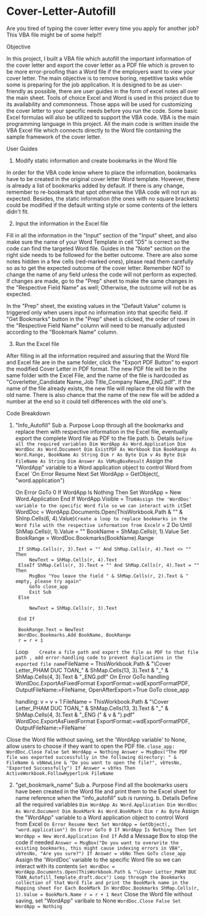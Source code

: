# Cover-Letter-Autofill
Are you tired of typing the cover letter every time you apply for another job? This VBA file might be of some help!!!

Objective

In this project, I built a VBA file which autofill the important information of the cover letter and export the cover letter as a PDF file which is proven to be more error-proofing than a Word file if the employers want to view your cover letter.
The main objective is to remove boring, repetitive tasks while some is preparing for the job application. It is designed to be as user-friendly as possible, there are user guides in the form of excel notes all over the main sheet.
Tools of choice
Excel and Word is used in this project due to its availability and commonness. Those apps will be used for customizing the cover letter to your specific needs before you run the code. Some basic Excel formulas will also be utilized to support the VBA code.
VBA is the main programming language in this project. All the main code is written inside the VBA Excel file which connects directly to the Word file containing the sample framework of the cover letter.

User Guides

1. Modify static information and create bookmarks in the Word file
   
In order for the VBA code know where to place the information,  bookmarks have to be created in the original cover letter Word template. However, there is already a list of bookmarks added by default. If there is any change, remember to re-bookmark that spot otherwise the VBA code will not run as expected. Besides, the static information (the ones with no square brackets) could be modified if the default writing style or some contents of the letters didn't fit.

2.  Input the information in the Excel file
   
Fill in all the information in the "Input" section of the "Input" sheet, and also make sure the name of your Word Template in cell "D5" is correct so the code can find the targeted Word file.
Guides in the "Note" section on the right side needs to be followed for the better outcome. There are also some notes hidden in a few cells (red-marked ones), please read them carefully so as to get the expected outcome of the cover letter.
Remember NOT to change the name of any field unless the code will not perform as expected. If changes are made, go to the "Prep" sheet to make the same changes in the "Respective Field Name" as well; Otherwise, the outcome will not be as expected.

In the "Prep" sheet, the existing values in the "Default Value" column is triggered only when users input no information into that specific field.
If "Get Bookmarks" button in the "Prep" sheet is clicked, the order of rows in the "Respective Field Name" column will need to be manually adjusted according to the "Bookmark Name" column.


3. Run the Excel file

After filling in all the information required and assuring that the Word file and Excel file are in the same folder, click the "Export PDF Button" to export the modified Cover Letter in PDF format. 
The new PDF file will be in the same folder with the Excel File, and the name of the file is hardcoded as "Coverletter_Candidate Name_Job Title_Company Name_ENG.pdf".
If the name of the file already exists,  the new file will replace the old file with the old name. There is also chance that the name of the new file will be added a number at the end so it could tell differences with the old one's.

Code Breakdown 
1. "Info_Autofill" Sub
a. Purpose
Loop through all the bookmarks and replace them with respective information in the Excel file, eventually export the complete Word file as PDF to the file path.
b. Details
    `Define all the required variables
    Dim WordApp As Word.Application
    Dim WordDoc As Word.Document
    Dim ExistPDF As Workbook
    Dim BookRange As Word.Range, BookName As String
    Dim r As Byte
    Dim v As Byte
    Dim FileName As String
    Dim Answer As VbMsgBoxResult`
Assign the "WordApp" variable to a Word application object to control Word from Excel
    `On Error Resume Next
    Set WordApp = GetObject(, "word.application")
    
    On Error GoTo 0
    If WordApp Is Nothing Then
        Set WordApp = New Word.Application
    End If
    WordApp.Visible = True`
Assign the 'WordDoc' variable to the specific Word file so we can interact with it
`Set WordDoc = WordApp.Documents.Open(ThisWorkbook.Path & "\" & ShInp.Cells(6, 4).Value)`
Create a loop to replace bookmarks in the Word file with the respective information from Excel
    `r = 2
    Do Until ShMap.Cells(r, 1).Value = ""
        BookName = ShMap.Cells(r, 1).Value
        Set BookRange = WordDoc.Bookmarks(BookName).Range
      
        If ShMap.Cells(r, 3).Text = "" And ShMap.Cells(r, 4).Text <> "" Then
            NewText = ShMap.Cells(r, 4).Text
        ElseIf ShMap.Cells(r, 3).Text = "" And ShMap.Cells(r, 4).Text = "" Then
            MsgBox "You leave the field " & ShMap.Cells(r, 2).Text & " empty, please try again"
            GoTo close_app
            Exit Sub
        Else
            
            NewText = ShMap.Cells(r, 3).Text
            
        End If
        
        BookRange.Text = NewText
        WordDoc.Bookmarks.Add BookName, BookRange
        r = r + 1
    Loop`    
Create a file path and export the file as PDF to that file path , add error-handling code to prevent duplications in the exported file name
    `FileName = ThisWorkbook.Path & "\Cover Letter_PHAM DUC TOAN_" & ShMap.Cells(13, 3).Text & "_" & ShMap.Cells(4, 3).Text & "_ENG.pdf"
    On Error GoTo handling
   WordDoc.ExportAsFixedFormat ExportFormat:=wdExportFormatPDF, OutputFileName:=FileName, OpenAfterExport:=True
    GoTo close_app
    
    
    handling:
    v = v + 1
    FileName = ThisWorkbook.Path & "\Cover Letter_PHAM DUC TOAN_" & ShMap.Cells(13, 3).Text & "_" & ShMap.Cells(4, 3).Text & "_ENG (" & v & ").pdf"
    WordDoc.ExportAsFixedFormat ExportFormat:=wdExportFormatPDF, OutputFileName:=FileName`


Close the Word file without saving, set the 'WordApp variable' to None, allow users to choose if they want to open the PDF file.
    `close_app:
    WordDoc.Close False
    Set WordApp = Nothing
    Answer = MsgBox("The PDF file was exported successfully in the following directory: " & FileName & vbNewLine & "Do you want to open the file?", vbYesNo, "Exported Successfully")
    If Answer = vbYes Then ActiveWorkbook.FollowHyperlink FileName`

2. "get_bookmark_name" Sub
a. Purpose
Find all the bookmarks users have been created in the Word file and print them to the Excel sheet for name reference when the "info_autofill" sub is running.
b. Details
Define all the required variables
    `Dim WordApp As Word.Application
    Dim WordDoc As Word.Document
    Dim BookMark As Word.BookMark
    Dim r As Byte`
Assign the "WordApp" variable to a Word application object to control Word from Excel
    `On Error Resume Next
    Set WordApp = GetObject(, "word.application")
    On Error GoTo 0
    If WordApp Is Nothing Then
        Set WordApp = New Word.Application
    End If`
Add a Message Box to stop the code if needed
    `Answer = MsgBox("Do you want to overwrite the existing bookmarks, this might cause indexing errors in VBA", vbYesNo, "Are you sure?")
    If Answer = vbNo Then GoTo close_app`
Assign the 'WordDoc' variable to the specific Word file so we can interact with its contents
    `Set WordDoc = WordApp.Documents.Open(ThisWorkbook.Path & "\Cover Letter_PHAM DUC TOAN_Autofill_Template_draft.docx")
    Loop through the Bookmarks collection of that Word file and print the BookMark name in the Mapping sheet
    For Each BookMark In WordDoc.Bookmarks
        ShMap.Cells(r, 1).Value = BookMark.Name
        r = r + 1
    Next`
Close the Word file without saving, set "WordApp" varibale to None
    `WordDoc.Close False
    Set WordApp = Nothing`
